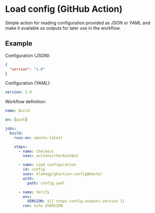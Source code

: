 # Load config (GitHub Action)

Simple action for reading configuration provided as JSON or YAML and make it available as outputs for later use in the workflow.


## Example

Configuration (JSON):

```json
{
  "version": "1.0"
}
```

Configuration (YAML):

```yaml
version: 1.0
```

Workflow definition:


```yaml
name: Build

on: [push]

jobs:
  build:
    runs-on: ubuntu-latest

    steps:
      - name: Checkout
        uses: actions/checkout@v2

      - name: Load configuration
        id: config
        uses: klakegg/ghaction-config@master
        with:
          path: config.yaml

      - name: Verify
        env:
          VERSION: ${{ steps.config.outputs.version }}
        run: echo $VERSION
```
